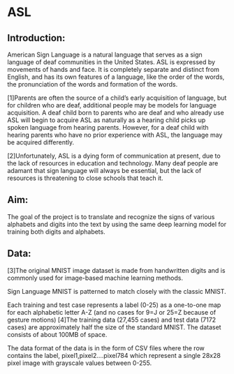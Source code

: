 # ASL

## Introduction:
American Sign Language is a natural language that serves as a sign language of deaf communities in the United States. ASL is expressed by movements of hands and face. It is completely separate and distinct from English, and has its own features of a language, like the order of the words, the pronunciation of the words and formation of the words. 

[1]Parents are often the source of a child’s early acquisition of language, but for children who are deaf, additional people may be models for language acquisition. A deaf child born to parents who are deaf and who already use ASL will begin to acquire ASL as naturally as a hearing child picks up spoken language from hearing parents. However, for a deaf child with hearing parents who have no prior experience with ASL, the language may be acquired differently. 

[2]Unfortunately, ASL is a dying form of communication at present, due to the lack of resources in education and technology. Many deaf people are adamant that sign language will always be essential, but the lack of resources is threatening to close schools that teach it. 


## Aim:
The goal of the project is to translate and recognize the signs of various alphabets and digits into the text by using the same deep learning model for training both digits and alphabets. 

## Data: 
[3]The original MNIST image dataset is made from handwritten digits and is commonly used for image-based machine learning methods. 

Sign Language MNIST is patterned to match closely with the classic MNIST.

Each training and test case represents a label (0-25) as a one-to-one map for each alphabetic letter A-Z (and no cases for 9=J or 25=Z because of gesture motions)
[4]The training data (27,455 cases) and test data (7172 cases) are approximately half the size of the standard MNIST. The dataset consists of about 100MB of space. 

The data format of the data is in the form of CSV files where the row contains the label, pixel1,pixel2….pixel784 which represent a single 28x28 pixel image with grayscale values between 0-255. 
